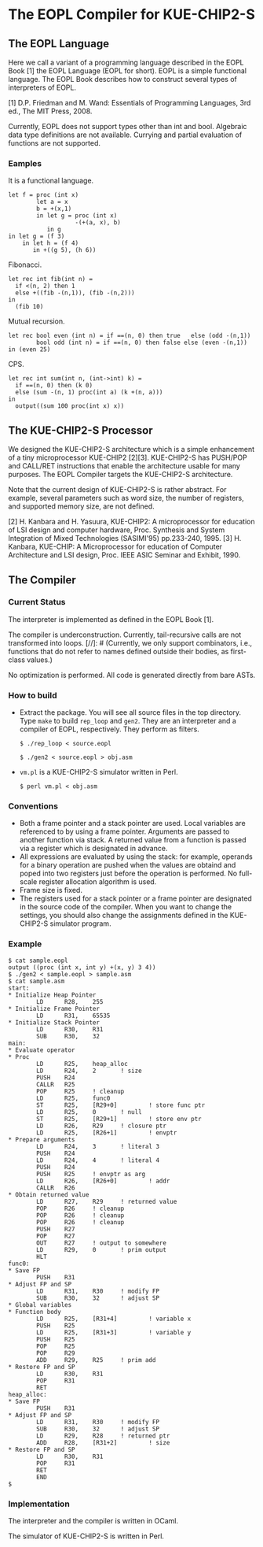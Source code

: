 # The EOPL Compiler for KUE-CHIP2-S
## The EOPL Language

Here we call a variant of a programming language described in the EOPL Book [1] the EOPL Language (EOPL for short). EOPL is a simple functional language. The EOPL Book describes how to construct several types of interpreters of EOPL. 

[1] D.P. Friedman and M. Wand: Essentials of Programming Languages, 3rd ed., The MIT Press, 2008.

Currently, EOPL does not support types other than int and bool.
Algebraic data type definitions are not available.
Currying and partial evaluation of functions are not supported.

### Eamples

It is a functional language.

```
let f = proc (int x)
        let a = x
	    b = +(x,1)
        in let g = proc (int x)
                   -(+(a, x), b)
           in g
in let g = (f 3)
    in let h = (f 4)
       in +((g 5), (h 6))
```

Fibonacci.

    let rec int fib(int n) =
      if <(n, 2) then 1
      else +((fib -(n,1)), (fib -(n,2)))
    in
      (fib 10)


Mutual recursion.


    let rec bool even (int n) = if ==(n, 0) then true   else (odd -(n,1))
            bool odd (int n) = if ==(n, 0) then false else (even -(n,1))
    in (even 25)

CPS.

```
let rec int sum(int n, (int->int) k) =
  if ==(n, 0) then (k 0)
  else (sum -(n, 1) proc(int a) (k +(n, a)))
in
  output((sum 100 proc(int x) x))
```

## The KUE-CHIP2-S Processor


We designed the KUE-CHIP2-S architecture which is a simple enhancement of a tiny microprocessor KUE-CHIP2 [2][3].
KUE-CHIP2-S has PUSH/POP and CALL/RET instructions that enable the architecture usable for many purposes.
The EOPL Compiler targets the KUE-CHIP2-S architecture.

Note that the current design of KUE-CHIP2-S is rather abstract.
For example, several parameters such as word size, the number of registers, and supported memory size, are not defined.

[2] H. Kanbara and H. Yasuura, KUE-CHIP2: A microprocessor for education of LSI design and computer hardware, Proc. Synthesis and System Integration of Mixed Technologies (SASIMI'95) pp.233-240, 1995.
[3] H. Kanbara, KUE-CHIP: A Microprocessor for education of Computer Architecture and LSI design, Proc. IEEE ASIC Seminar and Exhibit, 1990.

## The Compiler

### Current Status

The interpreter is implemented as defined in the EOPL Book [1].

The compiler is underconstruction.
Currently, tail-recursive calls are not transformed into loops.
[//]: # (Currently, we only support combinators, i.e., functions that do not refer to names defined outside their bodies, as first-class values.)


No optimization is performed.
All code is generated directly from bare ASTs.

### How to build

 - Extract the package. You will see all source files in the top directory.
Type `make` to build `rep_loop` and  `gen2`. They are an interpreter and a compiler of EOPL, respectively. They perform as filters.

    ```
    $ ./rep_loop < source.eopl
    ```
    ```
    $ ./gen2 < source.eopl > obj.asm
    ```


 - `vm.pl` is a KUE-CHIP2-S simulator written in Perl. 

    ```
    $ perl vm.pl < obj.asm
    ```

### Conventions
- Both a frame pointer and a stack pointer are used.
Local variables are referenced to by using a frame pointer.
Arguments are passed to another function via stack.
A returned value from a function is passed via a register which is designated in advance.
- All expressions are evaluated by using the stack:
for example, operands for a binary operation are pushed
when the values are obtaind and
poped into two registers just before the operation is performed.
No full-scale register allocation algorithm is used.
- Frame size is fixed.
- The registers used for a stack pointer or a frame pointer
are designated in the source code of the compiler.
When you want to change the settings, you should also 
change the assignments defined in the KUE-CHIP2-S simulator program.


### Example
```
$ cat sample.eopl
output ((proc (int x, int y) +(x, y) 3 4))
$ ./gen2 < sample.eopl > sample.asm
$ cat sample.asm
start:
* Initialize Heap Pointer
        LD      R28,    255
* Initialize Frame Pointer
        LD      R31,    65535
* Initialize Stack Pointer
        LD      R30,    R31
        SUB     R30,    32
main:
* Evaluate operator
* Proc
        LD      R25,    heap_alloc
        LD      R24,    2       ! size
        PUSH    R24
        CALLR   R25
        POP     R25     ! cleanup
        LD      R25,    func0
        ST      R25,    [R29+0]         ! store func ptr
        LD      R25,    0       ! null
        ST      R25,    [R29+1]         ! store env ptr
        LD      R26,    R29     ! closure ptr
        LD      R25,    [R26+1]         ! envptr
* Prepare arguments
        LD      R24,    3       ! literal 3
        PUSH    R24
        LD      R24,    4       ! literal 4
        PUSH    R24
        PUSH    R25     ! envptr as arg
        LD      R26,    [R26+0]         ! addr
        CALLR   R26
* Obtain returned value
        LD      R27,    R29     ! returned value
        POP     R26     ! cleanup
        POP     R26     ! cleanup
        POP     R26     ! cleanup
        PUSH    R27
        POP     R27
        OUT     R27     ! output to somewhere
        LD      R29,    0       ! prim output
        HLT
func0:
* Save FP
        PUSH    R31
* Adjust FP and SP
        LD      R31,    R30     ! modify FP
        SUB     R30,    32      ! adjust SP
* Global variables
* Function body
        LD      R25,    [R31+4]         ! variable x
        PUSH    R25
        LD      R25,    [R31+3]         ! variable y
        PUSH    R25
        POP     R25
        POP     R29
        ADD     R29,    R25     ! prim add
* Restore FP and SP
        LD      R30,    R31
        POP     R31
        RET
heap_alloc:
* Save FP
        PUSH    R31
* Adjust FP and SP
        LD      R31,    R30     ! modify FP
        SUB     R30,    32      ! adjust SP
        LD      R29,    R28     ! returned ptr
        ADD     R28,    [R31+2]         ! size
* Restore FP and SP
        LD      R30,    R31
        POP     R31
        RET
        END
$
```

### Implementation

The interpreter and the compiler is written in OCaml.

The simulator of KUE-CHIP2-S is written in Perl.

